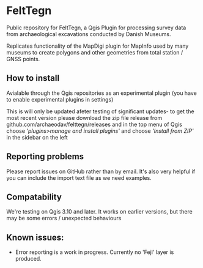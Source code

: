 # FeltTegn
Public repository for FeltTegn, a Qgis Plugin for processing survey data from archaeological excavations conducted by Danish Museums.

Replicates functionality of the MapDigi plugin for MapInfo used by many museums to create polygons and other geometries from total station / GNSS points.

## How to install
Avialable through the Qgis repositories as an experimental plugin (you have to enable experimental plugins in settings)

This is will only be updated afeter testing of significant updates- to get the most recent version please download the zip file release from github.com/archaeodav/felttegn/releases and in the top menu of Qgis choose *'plugins>manage and install plugins'* and choose *'Install from ZIP'* in the sidebar on the left


## Reporting problems
Please report issues on GitHub rather than by email. It's also very helpful if you can include the import text file as we need examples.

## Compatability 
We're testing on Qgis 3.10 and later. It works on earlier versions, but there may be some errors / unexpected behaviours

## Known issues:
 - Error reporting is a work in progress. Currently no 'Fejl' layer is produced.
 
